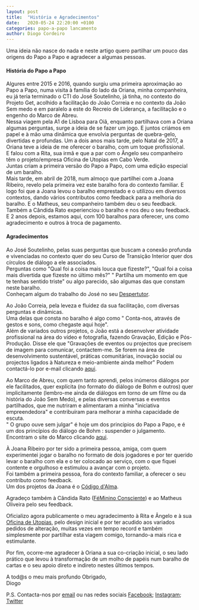 ```yaml
---
layout: post
title:  "História e Agradecimentos"
date:   2020-05-24 22:20:00 +0100
categories: papo-a-papo lancamento
author: Diogo Cordeiro
---
```

Uma ideia não nasce do nada e neste artigo quero partilhar um pouco das origens do Papo a Papo e agradecer a algumas pessoas.   

#### História do Papo a Papo
Algures entre 2015 e 2016, quando surgiu uma primeira aproximação ao Papo a Papo, numa visita à família do lado da Oriana, minha companheira, 
eu já teria terminado o CTI do José Soutelinho, já tinha, no contexto do Projeto Get, acolhido a facilitação do João Correia
 e no contexto da João Sem medo e em paralelo a este do Recreio de Liderança, a facilitação e o engenho do Marco de Abreu.  
Nessa viagem pela A1 de Lisboa para Oiã, enquanto partilhava com a Oriana algumas perguntas, surge a ideia de se fazer um jogo. 
E juntos criámos em papel e à mão uma dinâmica que envolvia perguntas de quebra-gelo, divertidas e profundas.
Um a dois anos mais tarde, pelo Natal de 2017, a Oriana teve a ideia de me oferecer o baralho, com um toque profissional.  
E falou com a Rita, sua irmã e que a par com o Ângelo seu companheiro têm o projeto/empresa Oficina de Utopias em Cabo Verde.   
Juntas criam a primeira versão do Papo a Papo, com uma edição especial de um baralho.   
Mais tarde, em abril de 2018, num almoço que partilhei com a Joana Ribeiro, revelo pela primeira vez este baralho fora do contexto familiar. 
E logo foi que a Joana levou o baralho emprestado e o utilizou em diversos contextos, dando vários contributos como feedback para a melhoria do baralho. 
E o Matheus, seu companheiro também deu o seu feedback.   
Também a Cândida Rato experienciou o baralho e nos deu o seu feedback.  
E 2 anos  depois, estamos aqui, com 100 baralhos para oferecer, uns como agradecimento e outros à troca de pagamento.



#### Agradecimentos

Ao José Soutelinho, pelas suas perguntas que buscam a conexão profunda e vivenciadas no contexto quer do seu Curso de Transição Interior quer dos círculos de diálogo a ele associados.  
Perguntas como "Qual foi a coisa mais louca que fizeste?", "Qual foi a coisa mais divertida que fizeste no último mês?" " Partilha um momento em que te tenhas sentido triste" ou algo parecido, são algumas das que constam neste baralho.  
Conheçam algum do trabalho do José no seu [Despertutor][despertutor].

Ao João Correia, pela leveza e fluidez da sua facilitação, com diversas perguntas e dinâmicas.  
Uma delas que consta no baralho é algo como " Conta-nos, através de gestos e sons, como chegaste aqui hoje".  
Além de variados outros projetos, o João está a desenvolver atividade profissional na área do vídeo e fotografia, fazendo Gravação, Edição e Pós-Produção.
Disse ele que "Gravações de eventos ou projectos que precisem de imagem para comunicar, contactem-me. Se forem na área de desenvolvimento sustentável, práticas comunitárias, inovação social ou projectos ligados à Natureza e meio-ambiente ainda melhor"
Podem contactá-lo por e-mail clicando [aqui][joaocorreia-email].

Ao Marco de Abreu, com quem tanto aprendi, pelos inúmeros diálogos por ele facilitados, quer explícita (no formato do diálogo de Bohm e outros) quer implicitamente (lembro-me ainda de diálogos em torno de um filme ou da história do João Sem Medo), e pelas diversas conversas e eventos partilhados, que me nutriram e alimentaram a minha "iniciativa empreendedora" e contribuíram para melhorar a minha capacidade de escuta.  
" O grupo ouve sem julgar" é hoje um dos principios do Papo a Papo, e é um dos princípios do diálogo de Bohm : suspender o julgamento.  
Encontram o site do Marco clicando [aqui][marcodeabreu].

À Joana Ribeiro por ter sido a primeira pessoa, amiga, com quem experimentei jogar o baralho no formato de dois jogadores e por ter querido levar o baralho com ela e o ter colocado ao serviço, com o que fiquei contente e orgulhoso e estimulou a avançar com o projeto.  
Foi também a primeira pessoa, fora do contexto familiar, a oferecer o seu contributo como feedback.  
Um dos projetos da Joana é o [Código d'Alma][codigodalma].  

Agradeço também à Cândida Rato ([FéMinino Consciente][femininoconsciente]) e ao Matheus Oliveira pelo seu feedback.  

Oficializo agora publicamente o meu agradecimento à Rita e Ângelo e à sua [Oficina de Utopias][oficinadeutopias], pelo design inicial e por ter acudido aos variados pedidos de alteração, muitas vezes em tempo record e também simplesmente por partilhar esta viagem comigo, tornando-a mais rica e estimulante.  

Por fim, ocorre-me agradecer à Oriana a sua co-criação inicial, o seu lado prático que levou à transformação de um molho de papéis num baralho de cartas e o seu apoio direto e indireto nestes ûltimos tempos.  

A tod@s o meu mais profundo Obrigado,  
Diogo
  
P.S. Contacta-nos por [email][papo-a-papo-email] ou nas redes sociais [Facebook][papo-a-papo-fb]; [Instagram][papo-a-papo-insta]; [Twitter][papo-a-papo-twt]

[oficinadeutopias]: https://oficinadeutopias.wordpress.com/
[femininoconsciente]: http://femininoconsciente.pt/
[codigodalma]: https://www.codigodalma.pt 
[despertutor]: http://www.despertutor.pt
[marcodeabreu]: https://www.marcodeabreu.com/
[papo-a-papo-site]: https://www.papoapapo.com
[papo-a-papo-fb]: https://facebook.com/papoapapo2020
[papo-a-papo-insta]: https://instagram.com/papoapapo2020
[papo-a-papo-twt]: https://twitter.com/papoapapo
[papo-a-papo-email]:mailto:papoapapo2020@gmail.com
[joaocorreia-email]:mailto:joaomgcorreia@gmail.com
